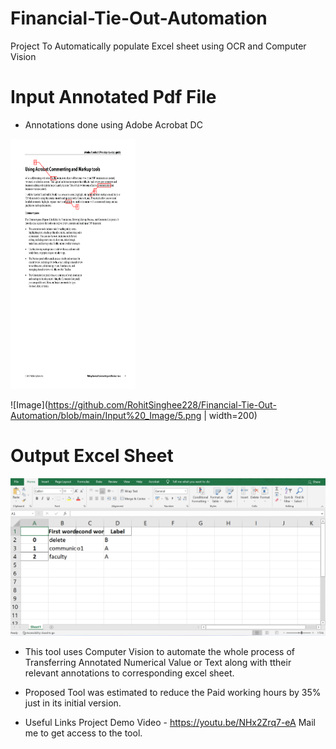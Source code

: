 # Financial-Tie-Out-Automation
Project To Automatically populate Excel sheet using OCR and Computer Vision
# Input Annotated Pdf File
* Annotations done using Adobe Acrobat DC
<img src="https://github.com/RohitSinghee228/Financial-Tie-Out-Automation/blob/main/Input%20_Image/5.png" width="200" height="400" />

![Image](https://github.com/RohitSinghee228/Financial-Tie-Out-Automation/blob/main/Input%20_Image/5.png | width=200)
# Output Excel Sheet
![Output](https://github.com/RohitSinghee228/Financial-Tie-Out-Automation/blob/main/Output%20Excel%20Sheets/Output%20excel.png)
* This tool uses Computer Vision to automate the whole process of Transferring Annotated Numerical Value or Text along with ttheir relevant annotations to corresponding excel sheet.

* Proposed Tool was estimated to reduce the Paid working hours by 35% just in its initial version.

* Useful Links
Project Demo Video - https://youtu.be/NHx2Zrq7-eA
Mail me to get access to the tool.
